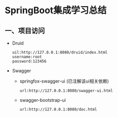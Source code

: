 # SpringBoot集成学习总结

## 一、项目访问

- Druid

  ```
  uil:http://127.0.0.1:8080/druid/index.html
  username:root
  password:123456
  ```

- Swagger

  - springfox-swagger-ui (已注解该ui相关依赖)

    ```
    url:http://127.0.0.1:8080/swagger-ui.html
    ```

  - swagger-bootstrap-ui

    ```
    url:http://127.0.0.1:8080/doc.html
    ```

